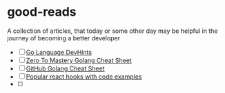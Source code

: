 # good-reads
A collection of articles, that today or some other day may be helpful in the journey of becoming a better developer

- [ ] [Go Language DevHints](https://devhints.io/go)
- [ ] [Zero To Mastery Golang Cheat Sheet](https://zerotomastery.io/cheatsheets/golang-cheat-sheet/)
- [ ] [GitHub Golang Cheat Sheet](https://github.com/a8m/golang-cheat-sheet)
- [ ] [Popular react hooks with code examples](https://dev.to/jaingurdeep/mastering-react-hooks-a-comprehensive-guide-with-examples-3e3b)
- [ ] 

